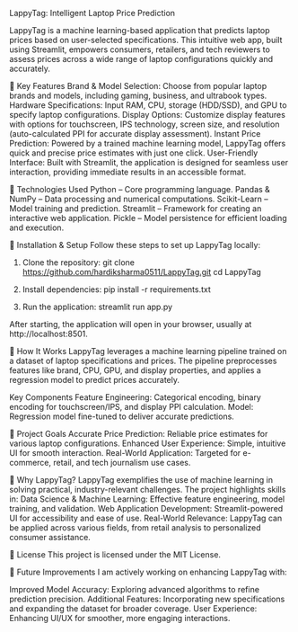 LappyTag: Intelligent Laptop Price Prediction

LappyTag is a machine learning-based application that predicts laptop prices based on user-selected specifications. This intuitive web app, built using Streamlit, empowers consumers, retailers, and tech reviewers to assess prices across a wide range of laptop configurations quickly and accurately.

🔹 Key Features
Brand & Model Selection: Choose from popular laptop brands and models, including gaming, business, and ultrabook types.
Hardware Specifications: Input RAM, CPU, storage (HDD/SSD), and GPU to specify laptop configurations.
Display Options: Customize display features with options for touchscreen, IPS technology, screen size, and resolution (auto-calculated PPI for accurate display assessment).
Instant Price Prediction: Powered by a trained machine learning model, LappyTag offers quick and precise price estimates with just one click.
User-Friendly Interface: Built with Streamlit, the application is designed for seamless user interaction, providing immediate results in an accessible format.

🔹 Technologies Used
Python – Core programming language.
Pandas & NumPy – Data processing and numerical computations.
Scikit-Learn – Model training and prediction.
Streamlit – Framework for creating an interactive web application.
Pickle – Model persistence for efficient loading and execution.

🔹 Installation & Setup
Follow these steps to set up LappyTag locally:

1. Clone the repository:
git clone https://github.com/hardiksharma0511/LappyTag.git
cd LappyTag

2. Install dependencies:
pip install -r requirements.txt

4. Run the application:
streamlit run app.py

After starting, the application will open in your browser, usually at http://localhost:8501.


🔹 How It Works
LappyTag leverages a machine learning pipeline trained on a dataset of laptop specifications and prices. The pipeline preprocesses features like brand, CPU, GPU, and display properties, and applies a regression model to predict prices accurately.

Key Components
Feature Engineering: Categorical encoding, binary encoding for touchscreen/IPS, and display PPI calculation.
Model: Regression model fine-tuned to deliver accurate predictions.

🔹 Project Goals
Accurate Price Prediction: Reliable price estimates for various laptop configurations.
Enhanced User Experience: Simple, intuitive UI for smooth interaction.
Real-World Application: Targeted for e-commerce, retail, and tech journalism use cases.

🔹 Why LappyTag?
LappyTag exemplifies the use of machine learning in solving practical, industry-relevant challenges. The project highlights skills in:
Data Science & Machine Learning: Effective feature engineering, model training, and validation.
Web Application Development: Streamlit-powered UI for accessibility and ease of use.
Real-World Relevance: LappyTag can be applied across various fields, from retail analysis to personalized consumer assistance.

🔹 License
This project is licensed under the MIT License.

🔹 Future Improvements
I am actively working on enhancing LappyTag with:

Improved Model Accuracy: Exploring advanced algorithms to refine prediction precision.
Additional Features: Incorporating new specifications and expanding the dataset for broader coverage.
User Experience: Enhancing UI/UX for smoother, more engaging interactions.

